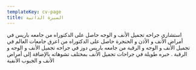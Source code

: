 ```yaml
---
templateKey: cv-page
title: السيرة الذاتية
---
```

استشاري جراحه تجميل الأنف و الوجه حاصل على الدكتوراه من جامعه باريس في أمراض الأنف و الأذن و الحنجرة حاصل على الدكتوراه من اعرق جامعات العالم في تجميل الأنف و الوجه و الرقبة من جامعه باريس دوز في جراحه تجميل الأنف و الوجه و الرقبة . خبره طويلة في جراحات تجميل الأنف بمختلف تشوهاته بالإضافة إلى أمراض الأنف و الجيوب الأنفية
